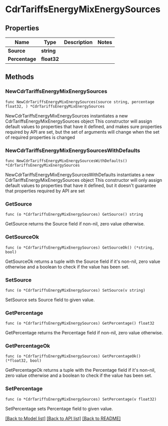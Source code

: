 # CdrTariffsEnergyMixEnergySources

## Properties

Name | Type | Description | Notes
------------ | ------------- | ------------- | -------------
**Source** | **string** |  | 
**Percentage** | **float32** |  | 

## Methods

### NewCdrTariffsEnergyMixEnergySources

`func NewCdrTariffsEnergyMixEnergySources(source string, percentage float32, ) *CdrTariffsEnergyMixEnergySources`

NewCdrTariffsEnergyMixEnergySources instantiates a new CdrTariffsEnergyMixEnergySources object
This constructor will assign default values to properties that have it defined,
and makes sure properties required by API are set, but the set of arguments
will change when the set of required properties is changed

### NewCdrTariffsEnergyMixEnergySourcesWithDefaults

`func NewCdrTariffsEnergyMixEnergySourcesWithDefaults() *CdrTariffsEnergyMixEnergySources`

NewCdrTariffsEnergyMixEnergySourcesWithDefaults instantiates a new CdrTariffsEnergyMixEnergySources object
This constructor will only assign default values to properties that have it defined,
but it doesn't guarantee that properties required by API are set

### GetSource

`func (o *CdrTariffsEnergyMixEnergySources) GetSource() string`

GetSource returns the Source field if non-nil, zero value otherwise.

### GetSourceOk

`func (o *CdrTariffsEnergyMixEnergySources) GetSourceOk() (*string, bool)`

GetSourceOk returns a tuple with the Source field if it's non-nil, zero value otherwise
and a boolean to check if the value has been set.

### SetSource

`func (o *CdrTariffsEnergyMixEnergySources) SetSource(v string)`

SetSource sets Source field to given value.


### GetPercentage

`func (o *CdrTariffsEnergyMixEnergySources) GetPercentage() float32`

GetPercentage returns the Percentage field if non-nil, zero value otherwise.

### GetPercentageOk

`func (o *CdrTariffsEnergyMixEnergySources) GetPercentageOk() (*float32, bool)`

GetPercentageOk returns a tuple with the Percentage field if it's non-nil, zero value otherwise
and a boolean to check if the value has been set.

### SetPercentage

`func (o *CdrTariffsEnergyMixEnergySources) SetPercentage(v float32)`

SetPercentage sets Percentage field to given value.



[[Back to Model list]](../README.md#documentation-for-models) [[Back to API list]](../README.md#documentation-for-api-endpoints) [[Back to README]](../README.md)



